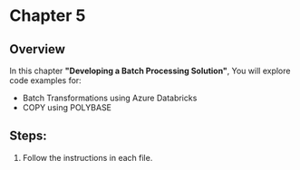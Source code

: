 # Chapter 5

## Overview
In this chapter **"Developing a Batch Processing Solution"**, You will explore code examples for: 

* Batch Transformations using Azure Databricks
* COPY using POLYBASE

## Steps:
1. Follow the instructions in each file.
